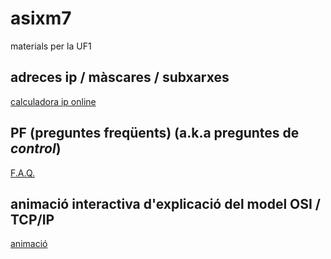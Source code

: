 # asixm7
materials per la UF1

## adreces ip / màscares / subxarxes
[calculadora ip online](http://jodies.de/ipcalc)

## PF (preguntes freqüents) (a.k.a preguntes de _*control*_)
[F.A.Q.](preguntes-freqüents.md)
## animació interactiva d'explicació del model OSI / TCP/IP
[animació](https://sites.google.com/site/tcpipanimation/home)

